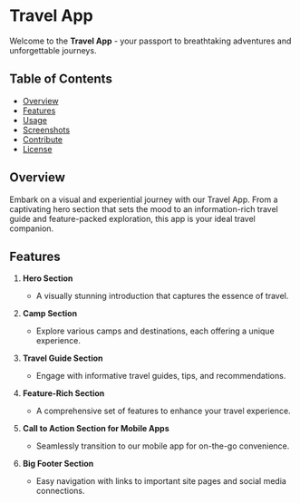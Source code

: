 # Travel App

Welcome to the **Travel App** - your passport to breathtaking adventures and unforgettable journeys.

## Table of Contents
- [Overview](#overview)
- [Features](#features)
- [Usage](#usage)
- [Screenshots](#screenshots)
- [Contribute](#contribute)
- [License](#license)

## Overview

Embark on a visual and experiential journey with our Travel App. From a captivating hero section that sets the mood to an information-rich travel guide and feature-packed exploration, this app is your ideal travel companion.

## Features

1. **Hero Section**
   - A visually stunning introduction that captures the essence of travel.

2. **Camp Section**
   - Explore various camps and destinations, each offering a unique experience.

3. **Travel Guide Section**
   - Engage with informative travel guides, tips, and recommendations.

4. **Feature-Rich Section**
   - A comprehensive set of features to enhance your travel experience.

5. **Call to Action Section for Mobile Apps**
   - Seamlessly transition to our mobile app for on-the-go convenience.

6. **Big Footer Section**
   - Easy navigation with links to important site pages and social media connections.

